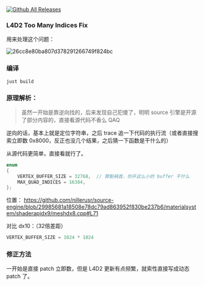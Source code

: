 [![Github All Releases](https://img.shields.io/github/downloads/kurikomoe/L4D2Fix/total.svg)]()

### L4D2 Too Many Indices Fix

用来处理这个问题：

![26cc8e80ba807d378291266749f824bc](https://github.com/user-attachments/assets/9a6aed1c-ef76-43a0-b9bb-dd357f0b9261)


### 编译
```
just build
```

### 原理解析：

> 虽然一开始是靠逆向找的，后来发现自己犯傻了，明明 source 引擎是开源了部分内容的，直接看源代码不香么 QAQ

逆向的话，基本上就是定位字符串，之后 trace 追一下代码的执行流（或者直接搜索立即数 0x8000，反正也没几个结果，之后猜一下函数是干什么的）



从源代码更简单，直接看就行了。

```c++
enum
{
	VERTEX_BUFFER_SIZE = 32768,  // 罪魁祸首，你开这么小的 buffer 干什么
	MAX_QUAD_INDICES = 16384,
};
```

位置： https://github.com/nillerusr/source-engine/blob/29985681a18508e78dc79ad863952f830be237b6/materialsystem/shaderapidx9/meshdx8.cpp#L71



对比 dx10：（32倍差距）

```c++
VERTEX_BUFFER_SIZE = 1024 * 1024
```


### 修正方法

一开始是直接 patch 立即数，但是 L4D2 更新有点频繁，就索性直接写成动态 patch 了。
